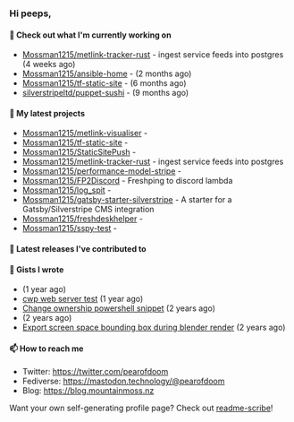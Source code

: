 ### Hi peeps,

#### 👷 Check out what I'm currently working on

- [Mossman1215/metlink-tracker-rust](https://github.com/Mossman1215/metlink-tracker-rust) - ingest service feeds into postgres (4 weeks ago)
- [Mossman1215/ansible-home](https://github.com/Mossman1215/ansible-home) -  (2 months ago)
- [Mossman1215/tf-static-site](https://github.com/Mossman1215/tf-static-site) -  (6 months ago)
- [silverstripeltd/puppet-sushi](https://github.com/silverstripeltd/puppet-sushi) -  (9 months ago)

#### 🌱 My latest projects

- [Mossman1215/metlink-visualiser](https://github.com/Mossman1215/metlink-visualiser) - 
- [Mossman1215/tf-static-site](https://github.com/Mossman1215/tf-static-site) - 
- [Mossman1215/StaticSitePush](https://github.com/Mossman1215/StaticSitePush) - 
- [Mossman1215/metlink-tracker-rust](https://github.com/Mossman1215/metlink-tracker-rust) - ingest service feeds into postgres
- [Mossman1215/performance-model-stripe](https://github.com/Mossman1215/performance-model-stripe) - 
- [Mossman1215/FP2Discord](https://github.com/Mossman1215/FP2Discord) - Freshping to discord lambda
- [Mossman1215/log_spit](https://github.com/Mossman1215/log_spit) - 
- [Mossman1215/gatsby-starter-silverstripe](https://github.com/Mossman1215/gatsby-starter-silverstripe) - A starter for a Gatsby/Silverstripe CMS integration
- [Mossman1215/freshdeskhelper](https://github.com/Mossman1215/freshdeskhelper) - 
- [Mossman1215/sspy-test](https://github.com/Mossman1215/sspy-test) - 

#### 🔭 Latest releases I've contributed to


#### 📓 Gists I wrote

- [](https://gist.github.com/dc3c25dd419a4bbe16502daf60de4931) (1 year ago)
- [cwp web server test](https://gist.github.com/7e3889b2abed3be38c80f83ba7d231eb) (1 year ago)
- [Change ownership powershell snippet](https://gist.github.com/61b61f25eb5da5cba82ab4829302e376) (2 years ago)
- [](https://gist.github.com/172e08c3d70d74c62c4a5f10aaeef290) (2 years ago)
- [Export screen space bounding box during blender render](https://gist.github.com/c0b4f010073ddf2023364be90766229c) (2 years ago)

#### 📫 How to reach me

- Twitter: https://twitter.com/pearofdoom
- Fediverse: https://mastodon.technology/@pearofdoom
- Blog: https://blog.mountainmoss.nz

Want your own self-generating profile page? Check out [readme-scribe](https://github.com/muesli/readme-scribe)!
